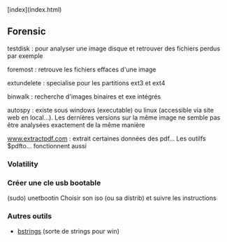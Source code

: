 <head>
  <meta http-equiv="content-type" content="text/html; charset=utf-8" />
</head>
[index](index.html)

## Forensic

testdisk : pour analyser une image disque et retrouver des fichiers perdus par exemple

foremost : retrouve les fichiers effaces d'une image

extundelete : specialise pour les partitions ext3 et ext4

binwalk : recherche d'images binaires et exe intégrés

autospy : existe sous windows (executable) ou linux (accessible via site web en local...). Les dernières versions sur la même image ne semble pas être analysées exactement de la même manière

www.extractpdf.com : extrait certaines données des pdf... Les outilfs $pdfto... fonctionnent aussi

### Volatility

### Créer une cle usb bootable
(sudo) unetbootin 
Choisir son iso (ou sa distrib) et suivre les instructions

### Autres outils

- [bstrings](http://binaryforay.blogspot.fr/) (sorte de strings pour win)



